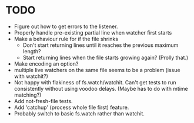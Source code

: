 # TODO

- Figure out how to get errors to the listener.
- Properly handle pre-existing partial line when watcher first starts
- Make a behaviour rule for if the file shrinks
  - Don't start returning lines until it reaches the previous maximum length?
  - Start returning lines when the file starts growing again? (Prolly that.)
- Make encoding an option?
- multiple live watchers on the same file seems to be a problem (issue with watchit?)
- Not happy with flakiness of fs.watch/watchit. Can't get tests to run consistently
  without using voodoo delays. (Maybe has to do with mtime matching?)
- Add not-fresh-file tests.
- Add 'catchup' (process whole file first) feature.
- Probably switch to basic fs.watch rather than watchit.